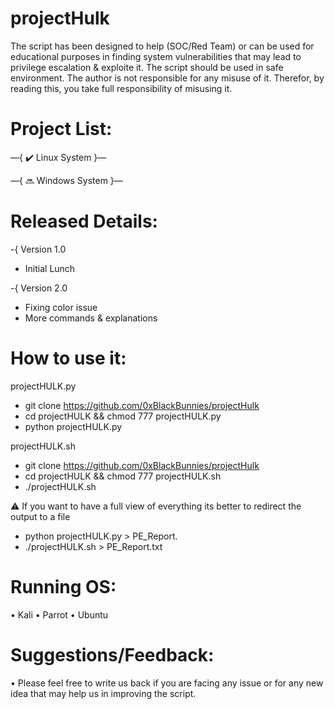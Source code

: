 # projectHulk
The script has been designed to help (SOC/Red Team) or can be used for educational purposes in finding system vulnerabilities that may lead to privilege escalation & exploite it. The script should be used in safe environment. The author is not responsible for any misuse of it. Therefor, by reading this, you take full responsibility of misusing it.

# Project List:
—{ ✔️ Linux System }—

—{ 🔜 Windows System }—

# Released Details:
-{ Version 1.0
- Initial Lunch

-{ Version 2.0
- Fixing color issue
- More commands & explanations 

# How to use it:
projectHULK.py
- git clone https://github.com/0xBlackBunnies/projectHulk
- cd projectHULK && chmod 777 projectHULK.py
- python projectHULK.py

projectHULK.sh
- git clone https://github.com/0xBlackBunnies/projectHulk
- cd projectHULK && chmod 777 projectHULK.sh
- ./projectHULK.sh

⚠️ If you want to have a full view of everything its better to redirect the output to a file
- python projectHULK.py > PE_Report.
- ./projectHULK.sh > PE_Report.txt

# Running OS:
 • Kali
 • Parrot
 • Ubuntu

# Suggestions/Feedback:
 • Please feel free to write us back if you are facing any issue or for any new idea that may help us in improving the script.
